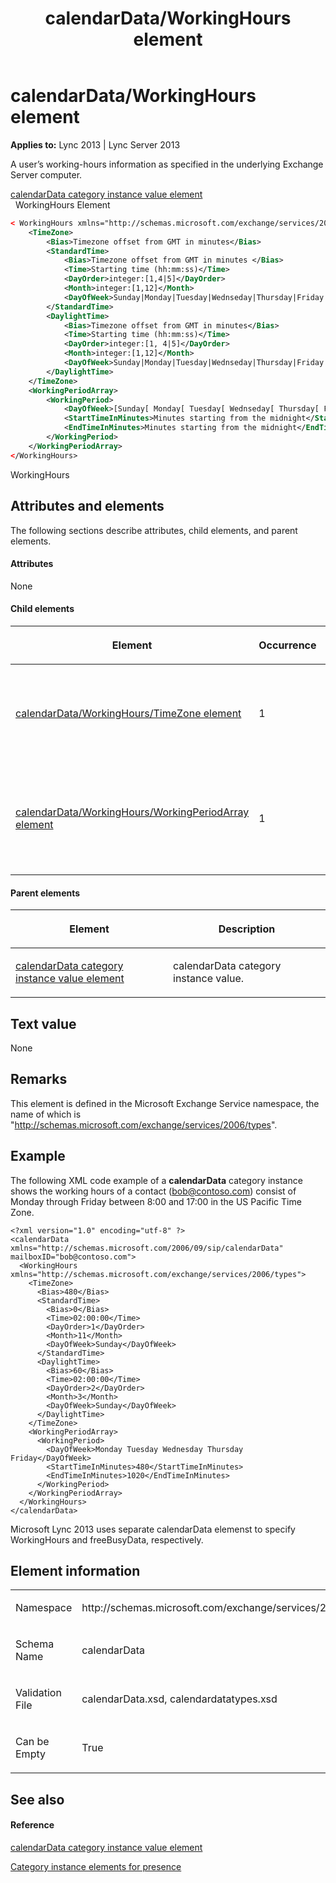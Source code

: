 ﻿---
title: calendarData/WorkingHours element
TOCTitle: calendarData/WorkingHours element
ms:assetid: 9e4d9ee0-e82b-4e38-b32a-3399c29df0cb
ms:mtpsurl: https://msdn.microsoft.com/en-us/library/Dn454695(v=office.15)
ms:contentKeyID: 57093363
ms.date: 07/24/2014
mtps_version: v=office.15
dev_langs:
- xml
---

# calendarData/WorkingHours element


**Applies to:** Lync 2013 | Lync Server 2013

A user’s working-hours information as specified in the underlying Exchange Server computer.

[calendarData category instance value element](calendardata-category-instance-value-element.md)  
  WorkingHours Element  

``` xml
< WorkingHours xmlns="http://schemas.microsoft.com/exchange/services/2006/types">
    <TimeZone>
        <Bias>Timezone offset from GMT in minutes</Bias>
        <StandardTime>
            <Bias>Timezone offset from GMT in minutes </Bias>
            <Time>Starting time (hh:mm:ss)</Time>
            <DayOrder>integer:[1,4|5]</DayOrder>
            <Month>integer:[1,12]</Month>
            <DayOfWeek>Sunday|Monday|Tuesday|Wednseday|Thursday|Friday|Saturday</DayOfWeek>
        </StandardTime>
        <DaylightTime>
            <Bias>Timezone offset from GMT in minutes</Bias>
            <Time>Starting time (hh:mm:ss)</Time>
            <DayOrder>integer:[1, 4|5]</DayOrder>
            <Month>integer:[1,12]</Month>
            <DayOfWeek>Sunday|Monday|Tuesday|Wednseday|Thursday|Friday|Saturday </DayOfWeek>
        </DaylightTime>
    </TimeZone>
    <WorkingPeriodArray>
        <WorkingPeriod>
            <DayOfWeek>[Sunday[ Monday[ Tuesday[ Wednseday[ Thursday[ Friday [Saturday]]]]]]]</DayOfWeek>
            <StartTimeInMinutes>Minutes starting from the midnight</StartTimeInMinutes>
            <EndTimeInMinutes>Minutes starting from the midnight</EndTimeInMinutes>
        </WorkingPeriod>
    </WorkingPeriodArray>
</WorkingHours>
```

WorkingHours

## Attributes and elements

The following sections describe attributes, child elements, and parent elements.

#### Attributes

None

#### Child elements

<table>
<colgroup>
<col style="width: 33%" />
<col style="width: 33%" />
<col style="width: 33%" />
</colgroup>
<thead>
<tr class="header">
<th><p>Element</p></th>
<th><p>Occurrence</p></th>
<th><p>Description</p></th>
</tr>
</thead>
<tbody>
<tr class="odd">
<td><p><a href="calendardata-workinghours-timezone-element.md">calendarData/WorkingHours/TimeZone element</a></p></td>
<td><p>1</p></td>
<td><p>Current time zone of the user’s working hours.</p></td>
</tr>
<tr class="even">
<td><p><a href="calendardata-workinghours-workingperiodarray-element.md">calendarData/WorkingHours/WorkingPeriodArray element</a></p></td>
<td><p>1</p></td>
<td><p>An array of working periods forming the user’s working hours.</p></td>
</tr>
</tbody>
</table>


#### Parent elements

<table>
<colgroup>
<col style="width: 50%" />
<col style="width: 50%" />
</colgroup>
<thead>
<tr class="header">
<th><p>Element</p></th>
<th><p>Description</p></th>
</tr>
</thead>
<tbody>
<tr class="odd">
<td><p><a href="calendardata-category-instance-value-element.md">calendarData category instance value element</a></p></td>
<td><p>calendarData category instance value.</p></td>
</tr>
</tbody>
</table>


## Text value

None

## Remarks

This element is defined in the Microsoft Exchange Service namespace, the name of which is "http://schemas.microsoft.com/exchange/services/2006/types".

## Example

The following XML code example of a **calendarData** category instance shows the working hours of a contact (bob@contoso.com) consist of Monday through Friday between 8:00 and 17:00 in the US Pacific Time Zone.

    <?xml version="1.0" encoding="utf-8" ?>
    <calendarData xmlns="http://schemas.microsoft.com/2006/09/sip/calendarData" mailboxID="bob@contoso.com">
      <WorkingHours xmlns="http://schemas.microsoft.com/exchange/services/2006/types">
        <TimeZone>
          <Bias>480</Bias>
          <StandardTime>
            <Bias>0</Bias>
            <Time>02:00:00</Time>
            <DayOrder>1</DayOrder>
            <Month>11</Month>
            <DayOfWeek>Sunday</DayOfWeek>
          </StandardTime>
          <DaylightTime>
            <Bias>60</Bias>
            <Time>02:00:00</Time>
            <DayOrder>2</DayOrder>
            <Month>3</Month>
            <DayOfWeek>Sunday</DayOfWeek>
          </DaylightTime>
        </TimeZone>
        <WorkingPeriodArray>
          <WorkingPeriod>
            <DayOfWeek>Monday Tuesday Wednesday Thursday Friday</DayOfWeek>
            <StartTimeInMinutes>480</StartTimeInMinutes>
            <EndTimeInMinutes>1020</EndTimeInMinutes>
          </WorkingPeriod>
        </WorkingPeriodArray>
      </WorkingHours> 
    </calendarData>

Microsoft Lync 2013 uses separate calendarData elemenst to specify WorkingHours and freeBusyData, respectively.

## Element information

<table>
<colgroup>
<col style="width: 50%" />
<col style="width: 50%" />
</colgroup>
<tbody>
<tr class="odd">
<td><p>Namespace</p></td>
<td><p>http://schemas.microsoft.com/exchange/services/2006/types</p></td>
</tr>
<tr class="even">
<td><p>Schema Name</p></td>
<td><p>calendarData</p></td>
</tr>
<tr class="odd">
<td><p>Validation File</p></td>
<td><p>calendarData.xsd, calendardatatypes.xsd</p></td>
</tr>
<tr class="even">
<td><p>Can be Empty</p></td>
<td><p>True</p></td>
</tr>
</tbody>
</table>


## See also

#### Reference

[calendarData category instance value element](calendardata-category-instance-value-element.md)

[Category instance elements for presence](category-instance-elements-for-presence.md)

